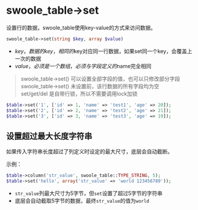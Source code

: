 # swoole_table->set

设置行的数据，swoole_table使用key-value的方式来访问数据。
```php
swoole_table->set(string $key, array $value)
```

* $key，数据的key，相同的$key对应同一行数据，如果set同一个key，会覆盖上一次的数据
* $value，必须是一个数组，必须与字段定义的$name完全相同

> swoole_table->set() 可以设置全部字段的值，也可以只修改部分字段  
> swoole_table->set() 未设置前，该行数据的所有字段均为空  
> set/get/del 是自带行锁，所以不需要调用lock加锁

```php
$table->set('1', ['id' => 1, 'name' => 'test1', 'age' => 20]);
$table->set('2', ['id' => 2, 'name' => 'test2', 'age' => 21]);
$table->set('3', ['id' => 3, 'name' => 'test3', 'age' => 19]);
```

设置超过最大长度字符串
----
如果传入字符串长度超过了列定义时设定的最大尺寸，底层会自动截断。

示例：
```php
$table->column('str_value', swoole_table::TYPE_STRING, 5);
$table->set('hello', array('str_value' => 'world 123456789'));
```
* `str_value`列最大尺寸为5字节，但`set`设置了超过5字节的字符串
* 底层会自动截取5字节的数据，最终`str_value`的值为`world`
